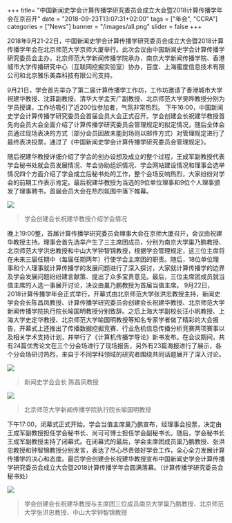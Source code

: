 +++
title= "中国新闻史学会计算传播学研究委员会成立大会暨2018计算传播学年会在京召开"
date = "2018-09-23T13:07:31+02:00"
tags = ["年会", "CCRA"]
categories = ["News"]
banner = "/images/all.png"
slider = false
+++

2018年9月21-22日，中国新闻史学会计算传播学研究委员会成立大会暨2018计算传播学年会在北京师范大学京师大厦举行。此次会议由中国新闻史学会计算传播学研究委员会主办，北京师范大学新闻传播学院承办，南京大学新闻传播学院、香港城市大学传播研究中心（互联网挖掘实验室）协办，百度、上海蜜度信息技术有限公司和北京雅乐美森科技有限公司支持。

<!--more-->


9月21日，学会首先举办了第二届计算传播学工作坊，工作坊邀请了香港城市大学祝建华教授、沈菲副教授、清华大学孟天广副教授、北京师范大学吴晔教授分别为学员授课，工作坊吸引了近200位参加者，气氛非常热烈。
下午16:00，中国新闻史学会计算传播学研究委员会首届会员大会正式召开。学会创建会长祝建华教授首先向会员大会全面介绍了计算传播学研究委员会管理规定的拟定情况，随后全体会员通过现场表决的方式（部分会员因故未能到场则以邮件方式）对管理规定进行了最终表决投票，通过了《中国新闻史学会计算传播学研究委员会管理规定》。

随后祝建华教授详细介绍了学会的创办设想及成立的整个过程，王成军副教授代表学会秘书处就会员发展情况、年会协助组织情况、学会网站建设情况和理事会选举情况四个方面介绍了学会成立后秘书处的工作，整个会场反响热烈，大家纷纷对学会的前期工作表示肯定。最后祝建华教授为当选的9位单位理事和9位个人理事颁发了理事聘书，首届会员大会在热烈氛围中落下帷幕。

![](/images/zhu.png)

> 学会创建会长祝建华教授介绍学会情况

晚上19:00整，首届计算传播学研究委员会理事大会在京师大厦召开，会议由祝建华教授主持。理事会首先选举产生了三主席团成员，分别为南京大学巢乃鹏教授、北京师范大学洪忠教授和中山大学钟智锦教授，根据学会管理规定，这三位主席将在未来三届任期中（每届任期两年）行使学会主席团的职责。随后，18位单位理事和个人理事就计算传播学的发展问题进行了深入探讨，大家就计算传播学的边界及学会发展问题纷纷建言献策、提出了众多宝贵意见。最后，三位主席团成员就当值主席的人选一事展开讨论，决议由巢乃鹏教授为首届当值主席。
9月22日，2018计算传播学年会正式举行，开幕式由北京师范大学张洪忠教授主持，新闻史学会会长陈昌凤教授、计算传播学研究委员会创建会长祝建华教授、北京师范大学新闻传播学院执行院长喻国明教授分别致辞。之后上海大学副校长汪小帆教授、上海大学史定华教授、北京师范大学喻国明教授等知名专家学者做了精彩的大会报告，开幕式上还推出了传播数据挖掘竞赛、行业危机信息传播分析竞赛两项赛事以及相关学术支持计划，并举行了《计算机传播学导论》新书发布。在会议期间，共有24篇优秀论文在三个分会场进行了现场报告，另外有23篇海报进行了展示，各个分会场研讨热烈，来自于不同学科领域的研究者围绕共同话题展开了深入讨论。

![](/images/chen.png)

> 新闻史学会会长 陈昌凤教授

![](/images/yu.png)

> 北京师范大学新闻传播学院执行院长喻国明教授

下午17:00，闭幕式正式开始。学会当值主席巢乃鹏宣布，经理事会投票，决定由王成军副教授担任学会秘书长、尚可可博士担任学会副秘书长。随后，学会秘书长王成军副教授主持了闭幕式。在闭幕式的最后，学会主席团成员巢乃鹏教授、张洪忠教授和钟智锦教授分别发言，表达了尽心尽责做好学会工作，全心全力发展计算传播学的决心和态度。最后学会创建会长祝建华教授宣布中国新闻史学会计算传播学研究委员会成立大会暨2018计算传播学年会圆满落幕。（计算传播学研究委员会秘书处）

![](/images/all.png)

> 学会创建会长祝建华教授与主席团三位成员南京大学巢乃鹏教授、北京师范大学张洪忠教授、中山大学钟智锦教授
